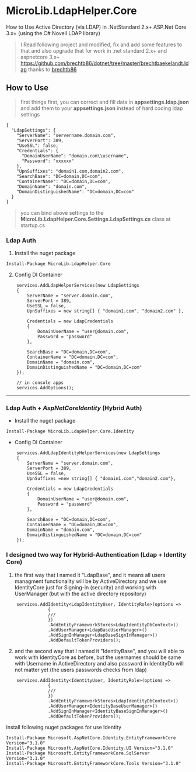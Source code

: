 # MicroLib.LdapHelper.Core
How to Use Active Directory (via LDAP) in .NetStandard 2.x+ ASP.Net Core 3.x+ (using the C# Novell LDAP library)

> I Read following project and modified, fix and add some features to that and also upgrade that for work in .net standard 2.x+ and aspnetcore 3.x+
> https://github.com/brechtb86/dotnet/tree/master/brechtbaekelandt.ldap
> thanks to [brechtb86](https://github.com/brechtb86)

## How to Use
> first things first, you can correct and fill data in **appsettings.ldap.json** and add them to your **appsettings.json** instead of hard coding ldap settings
```
{
  "LdapSettings": {
    "ServerName": "servername.domain.com",
    "ServerPort": 389,
    "UseSSL": false,
    "Credentials": {
      "DomainUserName": "domain.com\\username",
      "Password": "xxxxxx"
    },
    "UpnSuffixes": "domain1.com,domain2.com",
    "SearchBase": "DC=domain,DC=com",
    "ContainerName": "DC=domain,DC=com",
    "DomainName": "domain.com",
    "DomainDistinguishedName": "DC=domain,DC=com"
  }
}
```
> you can bind above settings to the **MicroLib.LdapHelper.Core.Settings.LdapSettings.cs** class at startup.cs


### Ldap Auth

1. Install the nuget package
```
Install-Package MicroLib.LdapHelper.Core
```
2. Config DI Container
```
    services.AddLdapHelperServices(new LdapSettings
    {
        ServerName = "server.domain.com",
        ServerPort = 389,
        UseSSL = false,
        UpnSuffixes = new string[] { "domain1.com", "domain2.com" },
        
        Credentials = new LdapCredentials
        {
            DomainUserName = "user@domain.com",
            Password = "password"
        },
        
        SearchBase = "DC=domain,DC=com",
        ContainerName = "DC=domain,DC=com",
        DomainName = "domain.com",
        DomainDistinguishedName = "DC=domain,DC=com"
    });
    
    // in console apps
    services.AddOptions();
```

---

### Ldap Auth + *AspNetCoreIdentity* (Hybrid Auth)

 - Install the nuget package
```
Install-Package MicroLib.LdapHelper.Core.Identity
```

 - Config DI Container
```
    services.AddLdapIdentityHelperServices(new LdapSettings
    {
        ServerName = "server.domain.com",
        ServerPort = 389,
        UseSSL = false,
        UpnSuffixes =new string[] { "domain1.com","domain2.com"},

        Credentials = new LdapCredentials
        {
            DomainUserName = "user@domain.com",
            Password = "password"
        },

        SearchBase = "DC=domain,DC=com",
        ContainerName = "DC=domain,DC=com",
        DomainName = "domain.com",
        DomainDistinguishedName = "DC=domain,DC=com"
    });
```

### I designed two way for Hybrid-Authentication (Ldap + Identity Core)

1. the first way that I named it "LdapBase", and it means all users managment functionality will be by ActiveDirectory and we use IdentityCore just for Signing-in (security) and working with UserManager (but with the active directory repository)
``` 
    services.AddIdentity<LdapIdentityUser, IdentityRole>(options =>
                {
                ///
                })
                .AddEntityFrameworkStores<LdapIdentityDbContext>()
                .AddUserManager<LdapBaseUserManager>() 
                .AddSignInManager<LdapBaseSignInManager>() 
                .AddDefaultTokenProviders();
```
2. and the second way that I named it "IdentityBase", and you will able to work with IdentityCore as before, but the usernames should be same with Username in ActiveDirectory and also password in IdentityDb will not matter yet (the users passwords checks from ldap)
``` 
    services.AddIdentity<IdentityUser, IdentityRole>(options =>
                {
                ///
                })
                .AddEntityFrameworkStores<LdapIdentityDbContext>()
                .AddUserManager<IdentityBaseUserManager>() 
                .AddSignInManager<IdentityBaseSignInManager>() 
                .AddDefaultTokenProviders();
```

Install following nuget packages for use Identity
```
Install-Package Microsoft.AspNetCore.Identity.EntityFrameworkCore Version="3.1.0"
Install-Package Microsoft.AspNetCore.Identity.UI Version="3.1.0"
Install-Package Microsoft.EntityFrameworkCore.SqlServer Version="3.1.0"
Install-Package Microsoft.EntityFrameworkCore.Tools Version="3.1.0"
```


